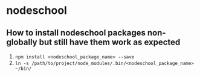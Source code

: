# nodeschool

## How to install nodeschool packages non-globally but still have them work as expected

1. `npm install <nodeschool_package_name> --save`
2. `ln -s /path/to/project/node_modules/.bin/<nodeschool_package_name> ~/bin/`
